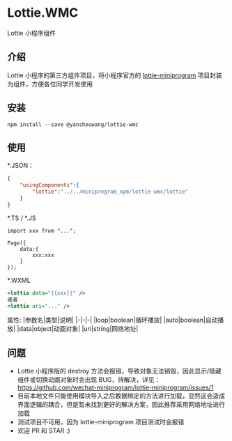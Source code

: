 # Lottie.WMC

Lottie 小程序组件

## 介绍

Lottie 小程序的第三方组件项目，将小程序官方的 [lottie-miniprogram](https://github.com/wechat-miniprogram/lottie-miniprogram) 项目封装为组件，方便各位同学开发使用

## 安装

```
npm install --save @yanshouwang/lottie-wmc
```

## 使用

*.JSON：
``` JSON
{
    "usingComponents":{
        "lottie":"../../miniprogram_npm/lottie-wmc/lottie"
    }
}
```
*.TS / *.JS
```TS
import xxx from "...";

Page({
    data:{
        xxx:xxx
    }
});
```
*.WXML
```XML
<lottie data="{{xxx}}" />
或者
<lottie uri="..." />
```
属性:
|参数名|类型|说明|
|-|-|-|
|loop|boolean|循环播放|
|auto|boolean|自动播放|
|data|object|动画对象|
|uri|string|网络地址|

## 问题
- Lottie 小程序版的 destroy 方法会报错，导致对象无法销毁，因此显示/隐藏组件或切换动画对象时会出现 BUG，待解决，详见：https://github.com/wechat-miniprogram/lottie-miniprogram/issues/1
- 目前本地文件只能使用模块导入之后数据绑定的方法进行加载，显然这会造成界面逻辑的耦合，但是暂未找到更好的解决方案，因此推荐采用网络地址进行加载
- 测试项目不可用，因为 lottie-miniprogram 项目测试时会报错
- 欢迎 PR 和 STAR :)